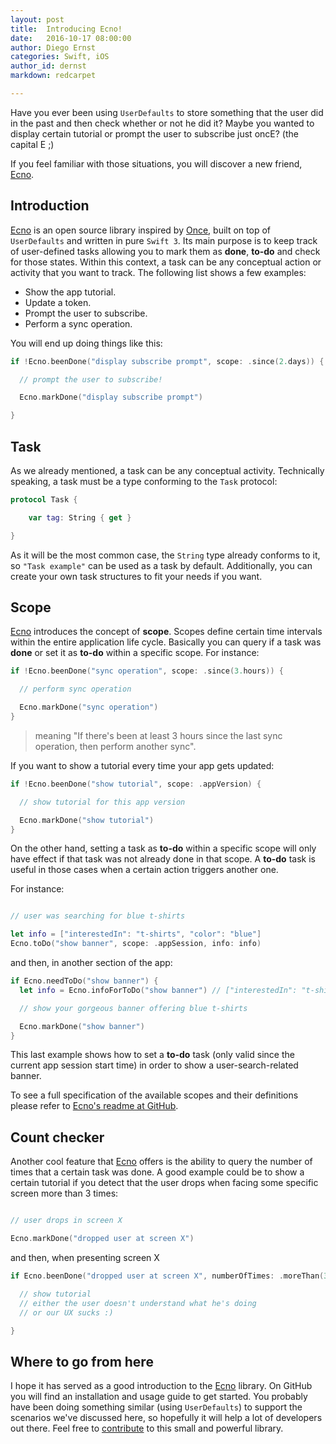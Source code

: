 ```yaml
---
layout: post
title:  Introducing Ecno!
date:   2016-10-17 08:00:00
author: Diego Ernst
categories: Swift, iOS
author_id: dernst
markdown: redcarpet

---
```


[Ecno]:        https://github.com/xmartlabs/Ecno

Have you ever been using `UserDefaults` to store something that the user did in the past and then check whether or not he did it? Maybe you wanted to display certain tutorial or prompt the user to subscribe just oncE? (the capital E ;)  

If you feel familiar with those situations, you will discover a new friend, [Ecno].

## Introduction

[Ecno] is an open source library inspired by [Once](https://github.com/jonfinerty/Once), built on top of `UserDefaults` and written in pure `Swift 3`. Its main purpose is to keep track of user-defined tasks allowing you to mark them as **done**, **to-do** and check for those states. Within this context, a task can be any conceptual action or activity that you want to track. The following list shows a few examples:

* Show the app tutorial.
* Update a token.
* Prompt the user to subscribe.
* Perform a sync operation.

You will end up doing things like this:

```swift
if !Ecno.beenDone("display subscribe prompt", scope: .since(2.days)) {

  // prompt the user to subscribe!

  Ecno.markDone("display subscribe prompt")

}
```

## Task

As we already mentioned, a task can be any conceptual activity. Technically speaking, a task must be a type conforming to the `Task` protocol:

```swift
protocol Task {

    var tag: String { get }

}
```

As it will be the most common case, the `String` type already conforms to it, so `"Task example"` can be used as a task by default. Additionally, you can create your own task structures to fit your needs if you want.

## Scope

[Ecno] introduces the concept of **scope**. Scopes define certain time intervals within the entire application life cycle. Basically you can query if a task was **done** or set it as **to-do** within a specific scope. For instance:

```swift
if !Ecno.beenDone("sync operation", scope: .since(3.hours)) {

  // perform sync operation

  Ecno.markDone("sync operation")
}
```

> meaning "If there's been at least 3 hours since the last sync operation, then perform another sync".  


If you want to show a tutorial every time your app gets updated:

```swift
if !Ecno.beenDone("show tutorial", scope: .appVersion) {

  // show tutorial for this app version

  Ecno.markDone("show tutorial")
}
```


On the other hand, setting a task as **to-do** within a specific scope will only have effect if that task was not already done in that scope. A **to-do** task is useful in those cases when a certain action triggers another one.

For instance:

```swift

// user was searching for blue t-shirts

let info = ["interestedIn": "t-shirts", "color": "blue"]
Ecno.toDo("show banner", scope: .appSession, info: info)
```

and then, in another section of the app:

```swift
if Ecno.needToDo("show banner") {
  let info = Ecno.infoForToDo("show banner") // ["interestedIn": "t-shirts", "color": "blue"]

  // show your gorgeous banner offering blue t-shirts

  Ecno.markDone("show banner")
}
```

This last example shows how to set a **to-do** task (only valid since the current app session start time) in order to show a user-search-related banner.

To see a full specification of the available scopes and their definitions please refer to [Ecno's readme at GitHub](https://github.com/xmartlabs/Ecno).

## Count checker

Another cool feature that [Ecno] offers is the ability to query the number of times that a certain task was done. A good example could be to show a certain tutorial if you detect that the user drops when facing some specific screen more than 3 times:

```swift

// user drops in screen X

Ecno.markDone("dropped user at screen X")
```

and then, when presenting screen X

```swift
if Ecno.beenDone("dropped user at screen X", numberOfTimes: .moreThan(3)) {

  // show tutorial
  // either the user doesn't understand what he's doing
  // or our UX sucks :)

}
```

## Where to go from here

I hope it has served as a good introduction to the [Ecno] library. On GitHub you will find an installation and usage guide to get started. You probably have been doing something similar (using `UserDefaults`) to support the scenarios we've discussed here, so hopefully it will help a lot of developers out there. Feel free to [contribute](https://github.com/xmartlabs/Ecno) to this small and powerful library.
